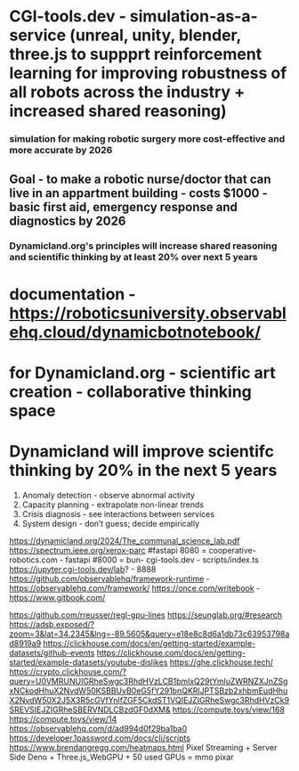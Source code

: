 # CGI-tools.dev - simulation-as-a-service (unreal, unity, blender, three.js to suppprt reinforcement learning for improving robustness of all robots across the industry + increased shared reasoning)

### simulation for making robotic surgery more cost-effective and more accurate by 2026


## Goal - to make a robotic nurse/doctor that can live in an appartment building - costs $1000 - basic first aid, emergency response and diagnostics by 2026

### Dynamicland.org's principles will increase shared reasoning and scientific thinking by at least 20% over next 5 years


# documentation - https://roboticsuniversity.observablehq.cloud/dynamicbotnotebook/

# for Dynamicland.org - scientific art creation - collaborative thinking space

# Dynamicland will improve scientifc thinking by 20% in the next 5 years

1. Anomaly detection - observe abnormal activity
2. Capacity planning - extrapolate non-linear trends
3. Crisis diagnosis - see interactions between services
4. System design - don’t guess; decide empirically

https://dynamicland.org/2024/The_communal_science_lab.pdf
https://spectrum.ieee.org/xerox-parc
#fastapi
8080 = cooperative-robotics.com - fastapi
#8000 = bun- cgi-tools.dev - scripts/index.ts 
https://jupyter.cgi-tools.dev/lab? - 8888
https://github.com/observablehq/framework-runtime - https://observablehq.com/framework/
https://once.com/writebook - https://www.gitbook.com/

https://github.com/rreusser/regl-gpu-lines
https://seunglab.org/#research
https://adsb.exposed/?zoom=3&lat=34.2345&lng=-89.5605&query=e18e8c8d6a1db73c63953798ad8919a9
https://clickhouse.com/docs/en/getting-started/example-datasets/github-events
https://clickhouse.com/docs/en/getting-started/example-datasets/youtube-dislikes
https://ghe.clickhouse.tech/
https://crypto.clickhouse.com/?query=U0VMRUNUIGRheSwgc3RhdHVzLCB1bmlxQ29tYmluZWRNZXJnZSgxNCkodHhuX2NvdW50KSBBUyB0eG5fY291bnQKRlJPTSBzb2xhbmEudHhuX2NvdW50X2J5X3R5cGVfYnlfZGF5CkdST1VQIEJZIGRheSwgc3RhdHVzCk9SREVSIEJZIGRheSBERVNDLCBzdGF0dXM&
https://compute.toys/view/168
https://compute.toys/view/14
https://observablehq.com/d/ad994d0f29ba1ba0
https://developer.1password.com/docs/cli/scripts
https://www.brendangregg.com/heatmaps.html
Pixel Streaming + Server Side Deno + Three.js_WebGPU + 50 used GPUs = mmo pixar